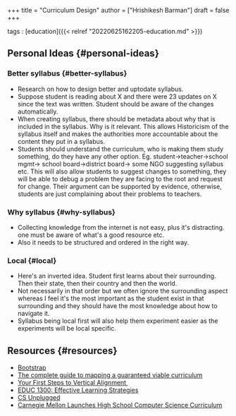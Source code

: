 +++
title = "Curriculum Design"
author = ["Hrishikesh Barman"]
draft = false
+++

tags
: [education]({{< relref "20220625162205-education.md" >}})


## Personal Ideas {#personal-ideas}


### Better syllabus {#better-syllabus}

-   Research on how to design better and uptodate syllabus.
-   Suppose student is reading about X and there were 23 updates on X since the text was written. Student should be aware of the changes automatically.
-   When creating syllabus, there should be metadata about why that is included in the syllabus. Why is it relevant. This allows Historicism of the syllabus itself and makes the authorities more accountable about the content they put in a syllabus.
-   Students should understand the curriculum, who is making them study something, do they have any other option. Eg. student→teacher→school mgmt→ school board→district board→ some NGO suggesting syllabus etc. This will also allow students to suggest changes to something, they will be able to debug a problem they are facing to the root and request for change. Their argument can be supported by evidence, otherwise, students are just complaining about their problems to teachers.


### Why syllabus {#why-syllabus}

-   Collecting knowledge from the internet is not easy, plus it's distracting. one must be aware of what's a good resource etc.
-   Also it needs to be structured and ordered in the right way.


### Local {#local}

-   Here's an inverted idea. Student first learns about their surrounding. Then their state, then their country and then the world.
-   Not necessarily in that order but we often ignore the surrounding aspect whereas I feel it's the most important as the student exist in that surrounding and they should have the most knowledge about how to navigate it.
-   Syllabus being local first will also help them experiment easier as the experiments will be local specific.


## Resources {#resources}

-   [Bootstrap](https://www.bootstrapworld.org/)
-   [The complete guide to mapping a guaranteed viable curriculum](https://www.chalk.com/curriculum-mapping-guide/)
-   [Your First Steps to Vertical Alignment ](https://www.chalk.com/resources/vertical-alignment/)
-   [EDUC 1300: Effective Learning Strategies](https://quillbot.com/courses/effective-learning-strategies/)
-   [CS Unplugged](https://www.csunplugged.org/en/)
-   [Carnegie Mellon Launches High School Computer Science Curriculum](https://csd.cmu.edu/news/carnegie-mellon-launches-high-school-computer-science-curriculum)
